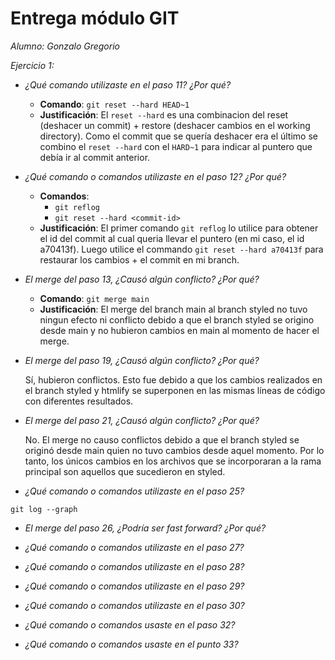 # Entrega módulo GIT

*Alumno: Gonzalo Gregorio*

*Ejercicio 1:*

- *¿Qué comando utilizaste en el paso 11? ¿Por qué?*

    - **Comando**: `git reset --hard HEAD~1` 
    - **Justificación**: El `reset --hard` es una combinacion del reset (deshacer un commit) + restore (deshacer cambios en el working directory). Como el commit que se quería deshacer era el último se combino el `reset --hard` con el `HARD~1` para indicar al puntero que debía ir al commit anterior.

- *¿Qué comando o comandos utilizaste en el paso 12? ¿Por qué?*

    - **Comandos**: 
      - `git reflog` 
      - `git reset --hard <commit-id>` 
    - **Justificación**: El primer comando `git reflog` lo utilice para obtener el id del commit al cual queria llevar el puntero (en mi caso, el id a70413f). Luego utilice el commando `git reset --hard a70413f` para restaurar los cambios + el commit en mi branch.

- *El merge del paso 13, ¿Causó algún conflicto? ¿Por qué?*

    - **Comando**: `git merge main`
    - **Justificación**: El merge del branch main al branch styled no tuvo ningun efecto ni conflicto debido a que el branch styled se origino desde main y no hubieron cambios en main al momento de hacer el merge.

- *El merge del paso 19, ¿Causó algún conflicto? ¿Por qué?*

    Sí, hubieron conflictos. Esto fue debido a que los cambios realizados en el branch styled y htmlify se superponen en las mismas líneas de código con diferentes resultados. 

- *El merge del paso 21, ¿Causó algún conflicto? ¿Por qué?*

    No. El merge no causo conflictos debido a que el branch styled se originó desde main quien no tuvo cambios desde aquel momento. Por lo tanto, los únicos cambios en los archivos que se incorporaran a la rama principal son aquellos que sucedieron en styled.

- *¿Qué comando o comandos utilizaste en el paso 25?*

`git log --graph`

- *El merge del paso 26, ¿Podría ser fast forward? ¿Por qué?*



- *¿Qué comando o comandos utilizaste en el paso 27?*



- *¿Qué comando o comandos utilizaste en el paso 28?*



- *¿Qué comando o comandos utilizaste en el paso 29?*



- *¿Qué comando o comandos utilizaste en el paso 30?*



- *¿Qué comando o comandos usaste en el paso 32?*



- *¿Qué comando o comandos usaste en el punto 33?*


